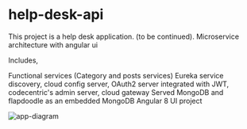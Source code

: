 # help-desk-api
This project is a help desk application. (to be continued).
Microservice architecture with angular ui

Includes,

Functional services (Category and posts services)
Eureka service discovery, cloud config server, OAuth2 server integrated with JWT, codecentric's admin server, cloud gateway
Served MongoDB and flapdoodle as an embedded MongoDB
Angular 8 UI project

![app-diagram](https://user-images.githubusercontent.com/59844362/103456756-3cccd280-4d0a-11eb-9f30-ed588bb96938.png)

